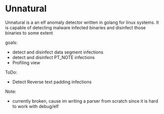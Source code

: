# Unnatural

Unnatural is a an elf anomaly detector written in golang for linux systems.
It is capable of detecting malware infected binaries and disinfect those binaries to some extent

goals:
- detect and disinfect data segment infections
- detect and disinfect PT_NOTE infections
- Profiling view

ToDo:
- Detect Reverse text padding infections

Note:
- currently broken, cause im writing a parser from scratch since it is hard to work with debug/elf
